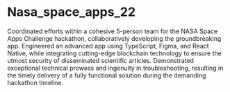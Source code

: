 # Nasa_space_apps_22
Coordinated efforts within a cohesive 5-person team for the NASA Space Apps Challenge hackathon, collaboratively developing the groundbreaking app.
Engineered an advanced app using TypeScript, Figma, and React Native, while integrating cutting-edge blockchain technology to ensure the utmost security of disseminated scientific articles.
Demonstrated exceptional technical prowess and ingenuity in troubleshooting, resulting in the timely delivery of a fully functional solution during the demanding hackathon timeline.
